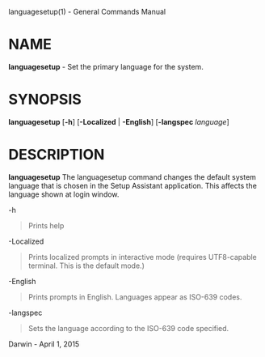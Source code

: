 languagesetup(1) - General Commands Manual

# NAME

**languagesetup** - Set the primary language for the system.

# SYNOPSIS

**languagesetup**
\[**-h**]
\[**-Localized**&nbsp;|&nbsp;**-English**]
\[**-langspec**&nbsp;*language*]

# DESCRIPTION

**languagesetup**
The languagesetup command changes the default system language that is chosen in the Setup Assistant application. This affects the language shown at login window.

\-h

> Prints help

\-Localized

> Prints localized prompts in interactive mode (requires UTF8-capable terminal. This is the default mode.)

\-English

> Prints prompts in English. Languages appear as ISO-639 codes.

\-langspec

> Sets the language according to the ISO-639 code specified.

Darwin - April 1, 2015
